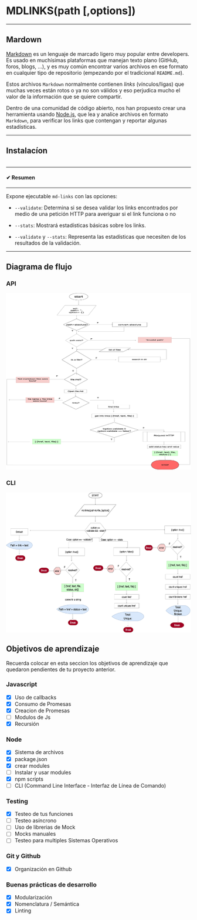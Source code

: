 # MDLINKS(path [,options])
***

## Mardown

[Markdown](https://es.wikipedia.org/wiki/Markdown) es un lenguaje de marcado
ligero muy popular entre developers. Es usado en muchísimas plataformas que
manejan texto plano (GitHub, foros, blogs, ...), y es muy común
encontrar varios archivos en ese formato en cualquier tipo de repositorio
(empezando por el tradicional `README.md`).

Estos archivos `Markdown` normalmente contienen _links_ (vínculos/ligas) que
muchas veces están rotos o ya no son válidos y eso perjudica mucho el valor de
la información que se quiere compartir.

Dentro de una comunidad de código abierto, nos han propuesto crear una
herramienta usando [Node.js](https://nodejs.org/), que lea y analice archivos
en formato `Markdown`, para verificar los links que contengan y reportar
algunas estadísticas.
***

## Instalacíon

```

```
***

#### ✔ Resumen
***

Expone ejecutable `md-links` con las opciones:

- `--validate`: Determina si se desea validar los links encontrados por medio de una petición HTTP para averiguar si el link funciona o no
<!-- ![Implementacion de --validate]() -->

- `--stats`: Mostrará estadísticas básicas sobre los links. 
<!-- ![Implementacion de ---stats]() -->

- `--validate` y `--stats`: Representa las estadísticas que necesiten de los resultados de la validación. 
<!-- ![Implementacion de --validate --stats]() -->


***
## Diagrama de flujo 

### API
<img src="https://github.com/paula113/LIM012-fe-md-links/blob/master/img/api.jpg" width="540" height="480" ><img>

### CLI
<img src="https://github.com/paula113/LIM012-fe-md-links/blob/master/img/cli.jpg" width="640" height="380" ><img>

## Objetivos de aprendizaje

Recuerda colocar en esta seccion los objetivos de aprendizaje que quedaron 
pendientes de tu proyecto anterior.

### Javascript
- [x] Uso de callbacks
- [x] Consumo de Promesas
- [x] Creacion de Promesas
- [ ] Modulos de Js
- [x] Recursión

### Node
- [x] Sistema de archivos
- [x] package.json
- [x] crear modules
- [ ] Instalar y usar modules
- [x] npm scripts
- [ ] CLI (Command Line Interface - Interfaz de Línea de Comando)

### Testing
- [x] Testeo de tus funciones
- [ ] Testeo asíncrono
- [ ] Uso de librerias de Mock
- [ ] Mocks manuales
- [ ] Testeo para multiples Sistemas Operativos

### Git y Github
- [x] Organización en Github

### Buenas prácticas de desarrollo
- [x] Modularización
- [x] Nomenclatura / Semántica
- [x] Linting